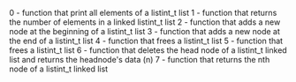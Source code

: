 0 - function that print all elements of a listint_t list
1 - function that returns the number of elements in a linked listint_t list
2 - function that adds a new node at the beginning of a listint_t list
3 - function that adds a new node at the end of a listint_t list
4 - function that frees a listint_t list
5 - function that frees a listint_t list
6 - function that deletes the head node of a listint_t linked list and returns the headnode's data (n)
7 - function that returns the nth node of a listint_t linked list
